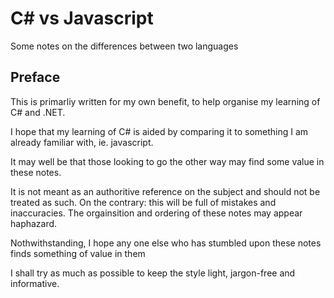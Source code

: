 # C# vs Javascript
Some notes on the differences between two languages


## Preface

<p>This is primarliy written for my own benefit, to help organise my learning of C# and .NET. </p>

<p>I hope that my learning of C# is aided by comparing it to something I am already familiar with, ie. javascript.</p>
<p>It may well be that those looking to go the other way may find some value in these notes.</p>
It is not meant as an authoritive reference on the subject and should not be treated as such.
On the contrary: this will be full of mistakes and inaccuracies.
The orgainsition and ordering of these notes may appear haphazard.
<p>Nothwithstanding, I hope any one else who has stumbled upon these notes finds something of value in them</p>
I shall try as much as possible to keep the style light, jargon-free and informative.

